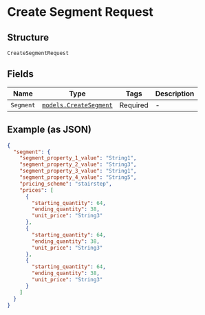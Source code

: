 
# Create Segment Request

## Structure

`CreateSegmentRequest`

## Fields

| Name | Type | Tags | Description |
|  --- | --- | --- | --- |
| `Segment` | [`models.CreateSegment`](../../doc/models/create-segment.md) | Required | - |

## Example (as JSON)

```json
{
  "segment": {
    "segment_property_1_value": "String1",
    "segment_property_2_value": "String3",
    "segment_property_3_value": "String1",
    "segment_property_4_value": "String5",
    "pricing_scheme": "stairstep",
    "prices": [
      {
        "starting_quantity": 64,
        "ending_quantity": 38,
        "unit_price": "String3"
      },
      {
        "starting_quantity": 64,
        "ending_quantity": 38,
        "unit_price": "String3"
      },
      {
        "starting_quantity": 64,
        "ending_quantity": 38,
        "unit_price": "String3"
      }
    ]
  }
}
```

